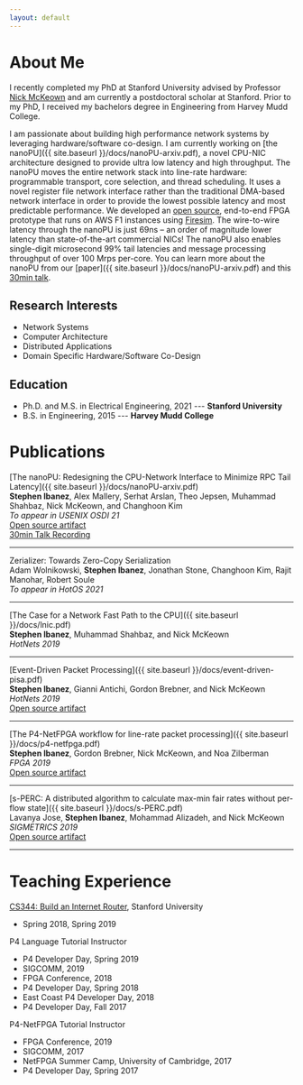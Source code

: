 ```yaml
---
layout: default
---
```


# About Me

I recently completed my PhD at Stanford University advised by Professor [Nick McKeown](http://yuba.stanford.edu/~nickm/) and am currently a postdoctoral scholar at Stanford.
Prior to my PhD, I received my bachelors degree in Engineering from Harvey Mudd College.

I am passionate about building high performance network systems by leveraging hardware/software co-design.
I am currently working on [the nanoPU]({{ site.baseurl }}/docs/nanoPU-arxiv.pdf), a novel CPU-NIC architecture designed to provide ultra low latency and high throughput.
The nanoPU moves the entire network stack into line-rate hardware: programmable transport, core selection, and thread scheduling.
It uses a novel register file network interface rather than the traditional DMA-based network interface in order to provide the lowest possible latency and most predictable performance.
We developed an [open source](https://github.com/l-nic/chipyard/wiki), end-to-end FPGA prototype that runs on AWS F1 instances using [Firesim](https://fires.im/).
The wire-to-wire latency through the nanoPU is just 69ns – an order of magnitude lower latency than state-of-the-art commercial NICs!
The nanoPU also enables single-digit microsecond 99% tail latencies and message processing throughput of over 100 Mrps per-core.
You can learn more about the nanoPU from our [paper]({{ site.baseurl }}/docs/nanoPU-arxiv.pdf) and this [30min talk](https://www.youtube.com/watch?v=Bu_nx5gLfmY&feature=youtu.be&ab_channel=OpenNetworkingFoundation).

## Research Interests

* Network Systems
* Computer Architecture
* Distributed Applications
* Domain Specific Hardware/Software Co-Design

## Education

* Ph.D. and M.S. in Electrical Engineering, 2021 --- **Stanford University**
* B.S. in Engineering, 2015 --- **Harvey Mudd College**

# Publications

[The nanoPU: Redesigning the CPU-Network Interface to Minimize RPC Tail Latency]({{ site.baseurl }}/docs/nanoPU-arxiv.pdf)  
**Stephen Ibanez**, Alex Mallery, Serhat Arslan, Theo Jepsen, Muhammad Shahbaz, Nick McKeown, and Changhoon Kim  
*To appear in USENIX OSDI 21*  
[Open source artifact](https://github.com/l-nic/chipyard/wiki)  
[30min Talk Recording](https://www.youtube.com/watch?v=Bu_nx5gLfmY&feature=youtu.be&ab_channel=OpenNetworkingFoundation)

---

Zerializer: Towards Zero-Copy Serialization  
Adam Wolnikowski, **Stephen Ibanez**, Jonathan Stone, Changhoon Kim, Rajit Manohar, Robert Soule  
*To appear in HotOS 2021*

---

[The Case for a Network Fast Path to the CPU]({{ site.baseurl }}/docs/lnic.pdf)  
**Stephen Ibanez**, Muhammad Shahbaz, and Nick McKeown  
*HotNets 2019*

---

[Event-Driven Packet Processing]({{ site.baseurl }}/docs/event-driven-pisa.pdf)  
**Stephen Ibanez**, Gianni Antichi, Gordon Brebner, and Nick McKeown  
*HotNets 2019*  
[Open source artifact](https://github.com/NetFPGA/P4-NetFPGA-public/wiki/Workflow-Overview#sume-event-switch-architecture)

---

[The P4-NetFPGA workflow for line-rate packet processing]({{ site.baseurl }}/docs/p4-netfpga.pdf)  
**Stephen Ibanez**, Gordon Brebner, Nick McKeown, and Noa Zilberman  
*FPGA 2019*  
[Open source artifact](https://github.com/NetFPGA/P4-NetFPGA-public/wiki)

---

[s-PERC: A distributed algorithm to calculate max-min fair rates without per-flow state]({{ site.baseurl }}/docs/s-PERC.pdf)  
Lavanya Jose, **Stephen Ibanez**, Mohammad Alizadeh, and Nick McKeown  
*SIGMETRICS 2019*  
[Open source artifact](https://github.com/lavanyaj/perc)

---

# Teaching Experience

[CS344: Build an Internet Router](https://cs344-stanford.github.io/), Stanford University
* Spring 2018, Spring 2019

P4 Language Tutorial Instructor
* P4 Developer Day, Spring 2019
* SIGCOMM, 2019
* FPGA Conference, 2018
* P4 Developer Day, Spring 2018
* East Coast P4 Developer Day, 2018
* P4 Developer Day, Fall 2017

P4-NetFPGA Tutorial Instructor
* FPGA Conference, 2019
* SIGCOMM, 2017
* NetFPGA Summer Camp, University of Cambridge, 2017
* P4 Developer Day, Spring 2017
